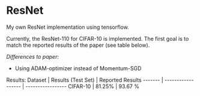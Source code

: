 # ResNet
My own ResNet implementation using tensorflow. 

Currently, the ResNet-110 for CIFAR-10 is implemented.
The first goal is to match the reported results of the paper (see table below). 

*Differences to paper:*
* Using ADAM-optimizer instead of Momentum-SGD

Results:
Dataset | Results (Test Set) | Reported Results
------- | ------------------ | -----------------
CIFAR-10 | 81.25%             | 93.67 %
